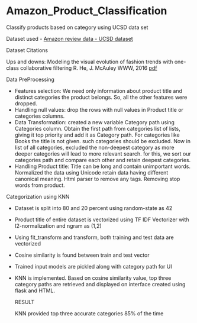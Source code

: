 # Amazon_Product_Classification
Classify products based on category using UCSD data set

Dataset used - [Amazon review data - UCSD dataset](https://jmcauley.ucsd.edu/data/amazon/)

Dataset Citations

Ups and downs: Modeling the visual evolution of fashion trends with one-class collaborative filtering
R. He, J. McAuley
WWW, 2016
[pdf](http://cseweb.ucsd.edu/~jmcauley/pdfs/www16a.pdf)

Data PreProcessing

- Features selection: We need only information about product title and distinct categories the
  product belongs. So, all the other features were dropped.
- Handling null values: drop the rows with null values in Product title or categories columns.
- Data Transformation: created a new variable Category path using Categories column.
  Obtain the first path from categories list of lists, giving it top priority and add it as Category
  path. For categories like Books the title is not given. such categories should be excluded.
  Now in list of all categories, excluded the non-deepest category as more deeper categories
  will lead to more relevant search. for this, we sort our categories path and compare each
  other and retain deepest categories.
- Handling Product title: Title can be long and contain unimportant words. Normalized the
  data using Unicode retain data having different canonical meaning. Html parser to remove
  any tags. Removing stop words from product.
  
Categorization using KNN

- Dataset is split into 80 and 20 percent using random-state as 42
- Product title of entire dataset is vectorized using TF IDF Vectorizer with l2-normalization
  and ngram as (1,2)
- Using fit_transform and transform, both training and test data are vectorized
- Cosine similarity is found between train and test vector
- Trained input models are pickled along with category path for UI
- KNN is implemented. Based on cosine similarity value, top three category paths are
  retrieved and displayed on interface created using flask and HTML.
  
  RESULT
  
  KNN provided top three accurate categories 85% of the time
